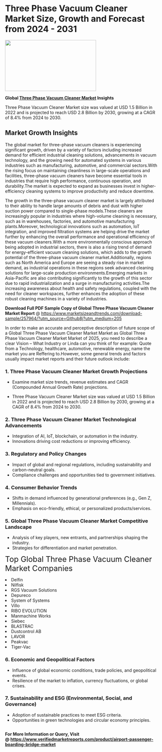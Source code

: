 <H1>Three Phase Vacuum Cleaner Market Size, Growth and Forecast from 2024 - 2031</H1><img class="aligncenter size-medium wp-image-584254" src="https://thirdeyenews.in/wp-content/uploads/2024/09/Global-Market-Research-300x168.jpeg" alt="" width="300" height="168" /><p><strong>Global&nbsp;<a href="https://www.marketsizeandtrends.com/download-sample/257964/?utm_source=Github8j?utm_medium=205">Three Phase Vacuum Cleaner Market</a> Insights</strong></p><p>Three Phase Vacuum Cleaner Market size was valued at USD 1.5 Billion in 2022 and is projected to reach USD 2.8 Billion by 2030, growing at a CAGR of 8.4% from 2024 to 2030.</p><p><h2>Market Growth Insights</h2> <p>The global market for three-phase vacuum cleaners is experiencing significant growth, driven by a variety of factors including increased demand for efficient industrial cleaning solutions, advancements in vacuum technology, and the growing need for automated systems in various industries such as manufacturing, automotive, and commercial sectors.With the rising focus on maintaining cleanliness in large-scale operations and facilities, three-phase vacuum cleaners have become essential tools in industries that require high performance, continuous operation, and durability.The market is expected to expand as businesses invest in higher-efficiency cleaning systems to improve productivity and reduce downtime.</p> <p>The growth in the three-phase vacuum cleaner market is largely attributed to their ability to handle large amounts of debris and dust with higher suction power compared to single-phase models.These cleaners are increasingly popular in industries where high-volume cleaning is necessary, such as in warehouses, factories, and automotive manufacturing plants.Moreover, technological innovations such as automation, IoT integration, and improved filtration systems are helping drive the market further by enhancing the overall performance and operational efficiency of these vacuum cleaners.With a more environmentally conscious approach being adopted in industrial sectors, there is also a rising trend of demand for energy-efficient vacuum cleaning solutions, which adds to the growth potential of the three-phase vacuum cleaner market.Additionally, regions such as North America and Europe are seeing a steady rise in market demand, as industrial operations in these regions seek advanced cleaning solutions for large-scale production environments.Emerging markets in Asia-Pacific are also contributing significantly to the growth of this sector due to rapid industrialization and a surge in manufacturing activities.The increasing awareness about health and safety regulations, coupled with the need for cleaner workspaces, further enhances the adoption of these robust cleaning machines in a variety of industries.<p><span class=""><strong>Download Full PDF Sample Copy of Global Three Phase Vacuum Cleaner Market Report</strong> @ <a href="https://www.marketsizeandtrends.com/download-sample/257964/?utm_source=Github8j?utm_medium=205" target="_blank">https://www.marketsizeandtrends.com/download-sample/257964/?utm_source=Github8j?utm_medium=205</a></span></p><p>In order to make an accurate and perceptive description of future scope of a Global&nbsp;Three Phase Vacuum Cleaner Market Market as Global&nbsp;Three Phase Vacuum Cleaner Market Market of 2025, you need to describe a clear Vision &ndash; What Industry or Linda can you think of for example: Quote from a Technology, healthcare, automotive, renewable energy, name the market you are Reffering to.However, some general trends and factors usually impact market reports and their future outlook include:</p><h3>1.&nbsp;<strong>Three Phase Vacuum Cleaner Market Growth Projections</strong></h3><ul><li>Examine market size trends, revenue estimates and CAGR (Compounded Annual Growth Rate) projections.</li><li><p>Three Phase Vacuum Cleaner Market size was valued at USD 1.5 Billion in 2022 and is projected to reach USD 2.8 Billion by 2030, growing at a CAGR of 8.4% from 2024 to 2030.</p></li></ul><h3>2.&nbsp;<strong>Three Phase Vacuum Cleaner Market Technological Advancements</strong></h3><ul><li>Integration of AI, IoT, blockchain, or automation in the industry.</li><li>Innovations driving cost reductions or improving efficiency.</li></ul><h3>3.&nbsp;<strong>Regulatory and Policy Changes</strong></h3><ul><li>Impact of global and regional regulations, including sustainability and carbon-neutral goals.</li><li>Compliance challenges and opportunities tied to government initiatives.</li></ul><h3>4.&nbsp;<strong>Consumer Behavior Trends</strong></h3><ul><li>Shifts in demand influenced by generational preferences (e.g., Gen Z, Millennials).</li><li>Emphasis on eco-friendly, ethical, or personalized products/services.</li></ul><h3>5.&nbsp;<strong>Global Three Phase Vacuum Cleaner Market Competitive Landscape</strong></h3><ul><li>Analysis of key players, new entrants, and partnerships shaping the industry.</li><li>Strategies for differentiation and market penetration.</li></ul><p data-pm-slice="1 1 []"><span style="color: inherit; font-family: inherit; font-size: 25px;">Top Global Three Phase Vacuum Cleaner Market Companies</span></p><div class="" data-test-id=""><p><li>Delfin</li><li> Nilfisk</li><li> RGS Vacuum Solutions</li><li> Depureco</li><li> System of Systems</li><li> Villo</li><li> RIBO EVOLUTION</li><li> Manmachine Works</li><li> Siebec</li><li> BLASTRAC</li><li> Dustcontrol AB</li><li> LAVOR</li><li> Peakvac</li><li> Tiger-Vac</li></p></div><h3>6.&nbsp;<strong>Economic and Geopolitical Factors</strong></h3><ul><li>Influence of global economic conditions, trade policies, and geopolitical events.</li><li>Resilience of the market to inflation, currency fluctuations, or global crises.</li></ul><h3>7.&nbsp;<strong>Sustainability and ESG (Environmental, Social, and Governance)</strong></h3><ul><li>Adoption of sustainable practices to meet ESG criteria.</li><li>Opportunities in green technologies and circular economy principles.</li></ul><h2><strong style="font-size: 14px;">For More Information or Query, Visit @&nbsp;</strong><a style="background-color: #ffffff; font-size: 14px;" href="https://www.marketsizeandtrends.com/report/three-phase-vacuum-cleaner-market/" target="_blank">https://www.verifiedmarketreports.com/product/airport-passenger-boarding-bridge-market</a></h2>